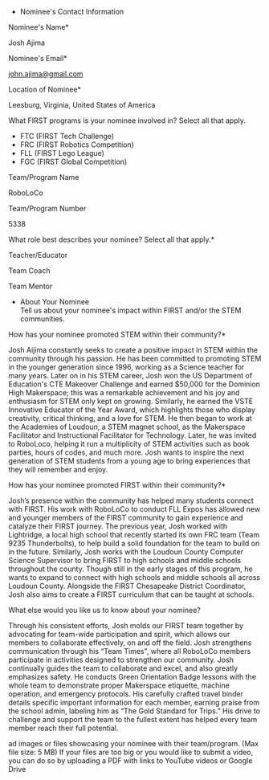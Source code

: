 * Nominee's Contact Information

Nominee's Name\*

Josh Ajima

Nominee's Email\*

john.ajima@gmail.com

Location of Nominee\*

Leesburg, Virginia, United States of America

What FIRST programs is your nominee involved in? Select all that apply.

* FTC (FIRST Tech Challenge)
* FRC (FIRST Robotics Competition)
* FLL (FIRST Lego League)
* FGC (FIRST Global Competition)

Team/Program Name

RoboLoCo

Team/Program Number

5338

What role best describes your nominee? Select all that apply.\*

Teacher/Educator

Team Coach

Team Mentor

* About Your Nominee  
Tell us about your nominee's impact within FIRST and/or the STEM communities.

How has your nominee promoted STEM within their community?\*

Josh Aijima constantly seeks to create a positive impact in STEM within the community through his passion. He has been committed to promoting STEM in the younger generation since 1996, working as a Science teacher for many years. Later on in his STEM career, Josh won the US Department of Education's CTE Makeover Challenge and earned $50,000 for the Dominion High Makerspace; this was a remarkable achievement and his joy and enthusiasm for STEM only kept on growing. Similarly, he earned the VSTE Innovative Educator of the Year Award, which highlights those who display creativity, critical thinking, and a love for STEM. He then began to work at the Academies of Loudoun, a STEM magnet school, as the Makerspace Facilitator and Instructional Facilitator for Technology. Later, he was invited to RoboLoco, helping it run a multiplicity of STEM activities such as book parties, hours of codes, and much more. Josh wants to inspire the next generation of STEM students from a young age to bring experiences that they will remember and enjoy. 

How has your nominee promoted FIRST within their community?\*

Josh’s presence within the community has helped many students connect with FIRST. His work with RoboLoCo to conduct FLL Expos has allowed new and younger members of the FIRST community to gain experience and catalyze their FIRST journey. The previous year, Josh worked with Lightridge, a local high school that recently started its own FRC team (Team 9235 Thunderbolts), to help build a solid foundation for the team to build on in the future. Similarly, Josh works with the Loudoun County Computer Science Supervisor to bring FIRST to high schools and middle schools throughout the county. Though still in the early stages of this program, he wants to expand to connect with high schools and middle schools all across Loudoun County. Alongside the FIRST Chesapeake District Coordinator, Josh also aims to create a FIRST curriculum that can be taught at schools.

What else would you like us to know about your nominee?

Through his consistent efforts, Josh molds our FIRST team together by advocating for team-wide participation and spirit, which allows our members to collaborate effectively, on and off the field. Josh strengthens communication through his “Team Times", where all RoboLoCo members participate in activities designed to strengthen our community. Josh continually guides the team to collaborate and excel, and also greatly emphasizes safety. He conducts Green Orientation Badge lessons with the whole team to demonstrate proper Makerspace etiquette, machine operation, and emergency protocols. His carefully crafted travel binder details specific important information for each member, earning praise from the school admin, labeling him as “The Gold Standard for Trips.” His drive to challenge and support the team to the fullest extent has helped every team member reach their full potential.

ad images or files showcasing your nominee with their team/program. (Max file size: 5 MB) If your files are too big or you would like to submit a video, you can do so by uploading a PDF with links to YouTube videos or Google Drive

